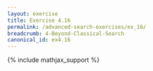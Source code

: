 ```yaml
---
layout: exercise
title: Exercise 4.16
permalink: /advanced-search-exercises/ex_16/
breadcrumb: 4-Beyond-Classical-Search
canonical_id: ex4.16
---
```


{% include mathjax_support %}
